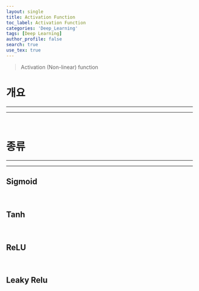 ```yaml
---
layout: single
title: Activation Function
toc_label: Activation Function
categories: 'Deep_Learning'
tags: [Deep Learning]
author_profile: false
search: true
use_tex: true
---
```


> Activation (Non-linear) function

# 개요

<hr>
<hr>



<br>

# 종류

<hr>
<hr>

## Sigmoid

<br>

## Tanh

<br>

## ReLU

<br>

## Leaky Relu

<br>

##

